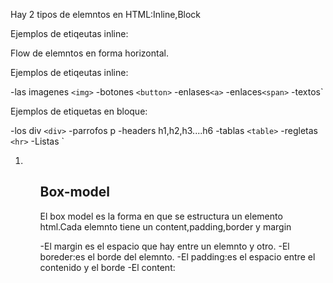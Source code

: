 <INLINE VS bLOCK>

Hay 2 tipos de elemntos en HTML:Inline,Block

  Ejemplos de etiqeutas inline:

  Flow de elemntos en forma horizontal.

  Ejemplos de etiqeutas inline:


-las imagenes `<img>`
-botones `<button>`
-enlases`<a>`
-enlaces`<span>`
-textos`

Ejemplos de etiquetas en bloque:

-los div `<div>`
-parrofos p
-headers h1,h2,h3....h6
-tablas `<table>`
-regletas `<hr>`
-Listas `<ol><li><ul>

## Box-model

El box model es la forma en que se estructura un elemento html.Cada elemnto tiene un content,padding,border y margin

-El margin es el espacio que hay entre un elemnto y otro.
-El boreder:es el borde del elemnto.
-El padding:es el espacio entre el contenido y el borde
-El content: